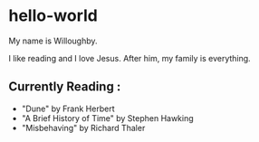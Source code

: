 # hello-world

My name is Willoughby.

I like reading and I love Jesus. After him, my family is everything.

## Currently Reading :
* "Dune" by Frank Herbert
* "A Brief History of Time" by Stephen Hawking
* "Misbehaving" by Richard Thaler
